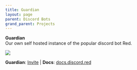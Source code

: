 ```yaml
---
title: Guardian
layout: page
parent: Discord Bots
grand_parent: Projects
---
```


**Guardian**<br />
Our own self hosted instance of the popular discord bot Red.

![][GuardianImage]

 **Guardian**: [Invite][GuardianInvite] | **Docs**: [docs.discord.red][RedDocs] 


[GuardianImage]: https://cdn.discordapp.com/avatars/1181304647508574248/a82ecba5d54832e30ddaa2e999d0afef.png?size=1024
[GuardianInvite]: https://discord.com/oauth2/authorize?client_id=1181304647508574248&scope=bot+applications.commands&permissions=8
[RedDocs]: https://docs.discord.red/en/stable/

